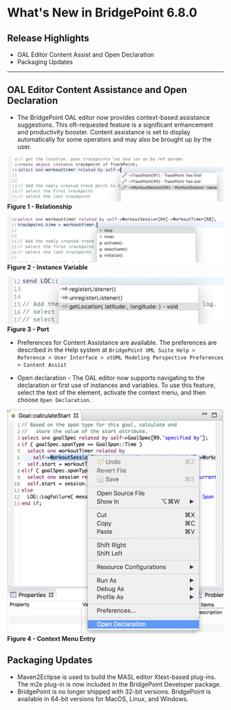 What's New in BridgePoint 6.8.0
========================

Release Highlights
-------
* OAL Editor Content Assist and Open Declaration
* Packaging Updates

-------------------------------------------------------------------------------

OAL Editor Content Assistance and Open Declaration
------
* The BridgePoint OAL editor now provides context-based assistance suggestions.  This
oft-requested feature is a significant enhancement and productivity booster.  Content
assistance is set to display automatically for some operators and may also be brought 
up by the user.     

![Relationship Content Assist](relationship-ca.png)  
__Figure 1 - Relationship__  

![Variable Content Assist](variable-ca.png)  
__Figure 2 - Instance Variable__  

![Port Content Assist](port-ca.png)  
__Figure 3 - Port__  

* Preferences for Content Assistance are available.  The preferences are described in
the Help system at `BridgePoint UML Suite Help > Reference > User Interface > xtUML Modeling Perspective
Preferences > Content Assist`

* Open declaration - The OAL editor now supports navigating to the declaration or first use
of instances and variables. To use this feature, select the text of the element, activate the 
context menu, and then choose `Open Declaration`.    

![Open Declaration](open-declaration.png)  
__Figure 4 - Context Menu Entry__  

Packaging Updates
------
* Maven2Eclipse is used to build the MASL editor Xtext-based plug-ins.  The m2e plug-in 
is now included in the BridgePoint Developer package.   
* BridgePoint is no longer shipped with 32-bit versions.  BridgePoint is available in
64-bit versions for MacOS, Linux, and Windows.  


